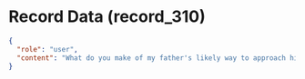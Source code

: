 # Record Data (record_310)

```json
{
  "role": "user",
  "content": "What do you make of my father's likely way to approach his superiors at work and work in general given what wek now abotu him?"
}
```
